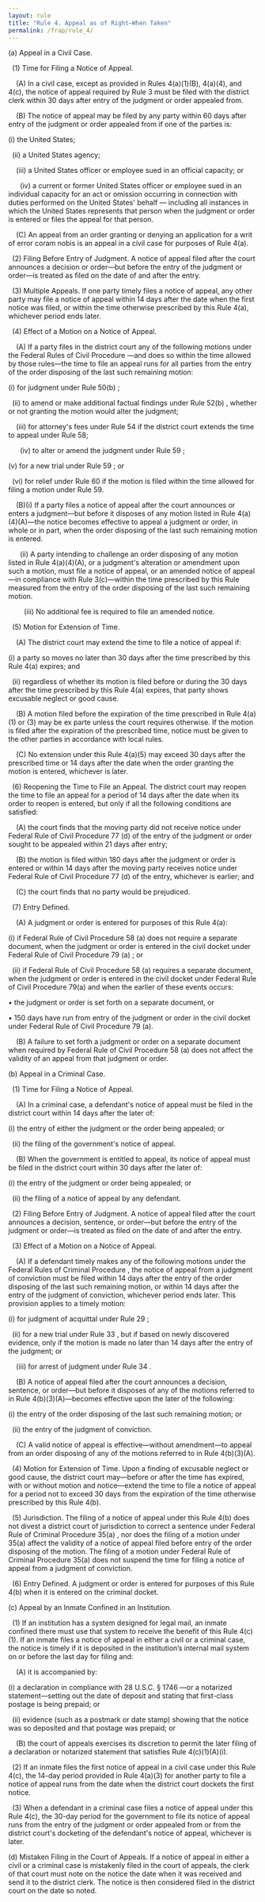 ```yaml
---
layout: rule
title: "Rule 4. Appeal as of Right—When Taken"
permalink: /frap/rule_4/
---
```


(a) Appeal in a Civil Case.


&nbsp;&nbsp;(1) Time for Filing a Notice of Appeal.


&nbsp;&nbsp;&nbsp;&nbsp;(A) In a civil case, except as provided in Rules 4(a)(1)(B), 4(a)(4), and 4(c), the notice of appeal required by Rule 3 must be filed with the district clerk within 30 days after entry of the judgment or order appealed from.


&nbsp;&nbsp;&nbsp;&nbsp;(B) The notice of appeal may be filed by any party within 60 days after entry of the judgment or order appealed from if one of the parties is:


(i) the United States;


&nbsp;&nbsp;(ii) a United States agency;


&nbsp;&nbsp;&nbsp;&nbsp;(iii) a United States officer or employee sued in an official capacity; or


&nbsp;&nbsp;&nbsp;&nbsp;&nbsp;&nbsp;(iv) a current or former United States officer or employee sued in an individual capacity for an act or omission occurring in connection with duties performed on the United States' behalf — including all instances in which the United States represents that person when the judgment or order is entered or files the appeal for that person.


&nbsp;&nbsp;&nbsp;&nbsp;(C) An appeal from an order granting or denying an application for a writ of error coram nobis is an appeal in a civil case for purposes of Rule 4(a).


&nbsp;&nbsp;(2) Filing Before Entry of Judgment. A notice of appeal filed after the court announces a decision or order—but before the entry of the judgment or order—is treated as filed on the date of and after the entry.


&nbsp;&nbsp;(3) Multiple Appeals. If one party timely files a notice of appeal, any other party may file a notice of appeal within 14 days after the date when the first notice was filed, or within the time otherwise prescribed by this Rule 4(a), whichever period ends later.


&nbsp;&nbsp;(4) Effect of a Motion on a Notice of Appeal.


&nbsp;&nbsp;&nbsp;&nbsp;(A) If a party files in the district court any of the following motions under the Federal Rules of Civil Procedure —and does so within the time allowed by those rules—the time to file an appeal runs for all parties from the entry of the order disposing of the last such remaining motion:


(i) for judgment under Rule 50(b) ;


&nbsp;&nbsp;(ii) to amend or make additional factual findings under Rule 52(b) , whether or not granting the motion would alter the judgment;


&nbsp;&nbsp;&nbsp;&nbsp;(iii) for attorney's fees under Rule 54 if the district court extends the time to appeal under Rule 58;


&nbsp;&nbsp;&nbsp;&nbsp;&nbsp;&nbsp;(iv) to alter or amend the judgment under Rule 59 ;


(v) for a new trial under Rule 59 ; or


&nbsp;&nbsp;(vi) for relief under Rule 60 if the motion is filed within the time allowed for filing a motion under Rule 59.


&nbsp;&nbsp;&nbsp;&nbsp;(B)(i) If a party files a notice of appeal after the court announces or enters a judgment—but before it disposes of any motion listed in Rule 4(a)(4)(A)—the notice becomes effective to appeal a judgment or order, in whole or in part, when the order disposing of the last such remaining motion is entered.


&nbsp;&nbsp;&nbsp;&nbsp;&nbsp;&nbsp;(ii) A party intending to challenge an order disposing of any motion listed in Rule 4(a)(4)(A), or a judgment's alteration or amendment upon such a motion, must file a notice of appeal, or an amended notice of appeal—in compliance with Rule 3(c)—within the time prescribed by this Rule measured from the entry of the order disposing of the last such remaining motion.


&nbsp;&nbsp;&nbsp;&nbsp;&nbsp;&nbsp;&nbsp;&nbsp;(iii) No additional fee is required to file an amended notice.


&nbsp;&nbsp;(5) Motion for Extension of Time.


&nbsp;&nbsp;&nbsp;&nbsp;(A) The district court may extend the time to file a notice of appeal if:


(i) a party so moves no later than 30 days after the time prescribed by this Rule 4(a) expires; and


&nbsp;&nbsp;(ii) regardless of whether its motion is filed before or during the 30 days after the time prescribed by this Rule 4(a) expires, that party shows excusable neglect or good cause.


&nbsp;&nbsp;&nbsp;&nbsp;(B) A motion filed before the expiration of the time prescribed in Rule 4(a)(1) or (3) may be ex parte unless the court requires otherwise. If the motion is filed after the expiration of the prescribed time, notice must be given to the other parties in accordance with local rules.


&nbsp;&nbsp;&nbsp;&nbsp;(C) No extension under this Rule 4(a)(5) may exceed 30 days after the prescribed time or 14 days after the date when the order granting the motion is entered, whichever is later.


&nbsp;&nbsp;(6) Reopening the Time to File an Appeal. The district court may reopen the time to file an appeal for a period of 14 days after the date when its order to reopen is entered, but only if all the following conditions are satisfied:


&nbsp;&nbsp;&nbsp;&nbsp;(A) the court finds that the moving party did not receive notice under Federal Rule of Civil Procedure 77 (d) of the entry of the judgment or order sought to be appealed within 21 days after entry;


&nbsp;&nbsp;&nbsp;&nbsp;(B) the motion is filed within 180 days after the judgment or order is entered or within 14 days after the moving party receives notice under Federal Rule of Civil Procedure 77 (d) of the entry, whichever is earlier; and


&nbsp;&nbsp;&nbsp;&nbsp;(C) the court finds that no party would be prejudiced.


&nbsp;&nbsp;(7) Entry Defined.


&nbsp;&nbsp;&nbsp;&nbsp;(A) A judgment or order is entered for purposes of this Rule 4(a):


(i) if Federal Rule of Civil Procedure 58 (a) does not require a separate document, when the judgment or order is entered in the civil docket under Federal Rule of Civil Procedure 79 (a) ; or


&nbsp;&nbsp;(ii) if Federal Rule of Civil Procedure 58 (a) requires a separate document, when the judgment or order is entered in the civil docket under Federal Rule of Civil Procedure 79(a) and when the earlier of these events occurs:


• the judgment or order is set forth on a separate document, or


• 150 days have run from entry of the judgment or order in the civil docket under Federal Rule of Civil Procedure 79 (a).


&nbsp;&nbsp;&nbsp;&nbsp;(B) A failure to set forth a judgment or order on a separate document when required by Federal Rule of Civil Procedure 58 (a) does not affect the validity of an appeal from that judgment or order.


(b) Appeal in a Criminal Case.


&nbsp;&nbsp;(1) Time for Filing a Notice of Appeal.


&nbsp;&nbsp;&nbsp;&nbsp;(A) In a criminal case, a defendant's notice of appeal must be filed in the district court within 14 days after the later of:


(i) the entry of either the judgment or the order being appealed; or


&nbsp;&nbsp;(ii) the filing of the government's notice of appeal.


&nbsp;&nbsp;&nbsp;&nbsp;(B) When the government is entitled to appeal, its notice of appeal must be filed in the district court within 30 days after the later of:


(i) the entry of the judgment or order being appealed; or


&nbsp;&nbsp;(ii) the filing of a notice of appeal by any defendant.


&nbsp;&nbsp;(2) Filing Before Entry of Judgment. A notice of appeal filed after the court announces a decision, sentence, or order—but before the entry of the judgment or order—is treated as filed on the date of and after the entry.


&nbsp;&nbsp;(3) Effect of a Motion on a Notice of Appeal.


&nbsp;&nbsp;&nbsp;&nbsp;(A) If a defendant timely makes any of the following motions under the Federal Rules of Criminal Procedure , the notice of appeal from a judgment of conviction must be filed within 14 days after the entry of the order disposing of the last such remaining motion, or within 14 days after the entry of the judgment of conviction, whichever period ends later. This provision applies to a timely motion:


(i) for judgment of acquittal under Rule 29 ;


&nbsp;&nbsp;(ii) for a new trial under Rule 33 , but if based on newly discovered evidence, only if the motion is made no later than 14 days after the entry of the judgment; or


&nbsp;&nbsp;&nbsp;&nbsp;(iii) for arrest of judgment under Rule 34 .


&nbsp;&nbsp;&nbsp;&nbsp;(B) A notice of appeal filed after the court announces a decision, sentence, or order—but before it disposes of any of the motions referred to in Rule 4(b)(3)(A)—becomes effective upon the later of the following:


(i) the entry of the order disposing of the last such remaining motion; or


&nbsp;&nbsp;(ii) the entry of the judgment of conviction.


&nbsp;&nbsp;&nbsp;&nbsp;(C) A valid notice of appeal is effective—without amendment—to appeal from an order disposing of any of the motions referred to in Rule 4(b)(3)(A).


&nbsp;&nbsp;(4) Motion for Extension of Time. Upon a finding of excusable neglect or good cause, the district court may—before or after the time has expired, with or without motion and notice—extend the time to file a notice of appeal for a period not to exceed 30 days from the expiration of the time otherwise prescribed by this Rule 4(b).


&nbsp;&nbsp;(5) Jurisdiction. The filing of a notice of appeal under this Rule 4(b) does not divest a district court of jurisdiction to correct a sentence under Federal Rule of Criminal Procedure 35(a) , nor does the filing of a motion under 35(a) affect the validity of a notice of appeal filed before entry of the order disposing of the motion. The filing of a motion under Federal Rule of Criminal Procedure 35(a) does not suspend the time for filing a notice of appeal from a judgment of conviction.


&nbsp;&nbsp;(6) Entry Defined. A judgment or order is entered for purposes of this Rule 4(b) when it is entered on the criminal docket.


(c) Appeal by an Inmate Confined in an Institution.


&nbsp;&nbsp;(1) If an institution has a system designed for legal mail, an inmate confined there must use that system to receive the benefit of this Rule 4(c)(1). If an inmate files a notice of appeal in either a civil or a criminal case, the notice is timely if it is deposited in the institution’s internal mail system on or before the last day for filing and:


&nbsp;&nbsp;&nbsp;&nbsp;(A) it is accompanied by:


(i) a declaration in compliance with 28 U.S.C. § 1746 —or a notarized statement—setting out the date of deposit and stating that first-class postage is being prepaid; or


&nbsp;&nbsp;(ii) evidence (such as a postmark or date stamp) showing that the notice was so deposited and that postage was prepaid; or


&nbsp;&nbsp;&nbsp;&nbsp;(B) the court of appeals exercises its discretion to permit the later filing of a declaration or notarized statement that satisfies Rule 4(c)(1)(A)(i).


&nbsp;&nbsp;(2) If an inmate files the first notice of appeal in a civil case under this Rule 4(c), the 14-day period provided in Rule 4(a)(3) for another party to file a notice of appeal runs from the date when the district court dockets the first notice.


&nbsp;&nbsp;(3) When a defendant in a criminal case files a notice of appeal under this Rule 4(c), the 30-day period for the government to file its notice of appeal runs from the entry of the judgment or order appealed from or from the district court's docketing of the defendant's notice of appeal, whichever is later.


(d) Mistaken Filing in the Court of Appeals. If a notice of appeal in either a civil or a criminal case is mistakenly filed in the court of appeals, the clerk of that court must note on the notice the date when it was received and send it to the district clerk. The notice is then considered filed in the district court on the date so noted.